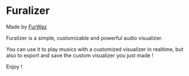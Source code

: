 # Furalizer
Made by [FurWaz](https://www.youtube.com/channel/UCYw9qRksXslrsgMELYPCWNw)

Furalizer is a simple, customizable and powerful audio visualizer.

You can use it to play musics with a customized visualizer in realtime, but also to export and save the custom visualizer you just made !

Enjoy !